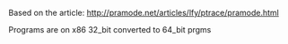 Based on the article:
http://pramode.net/articles/lfy/ptrace/pramode.html

Programs are on x86 32_bit converted to 64_bit prgms
